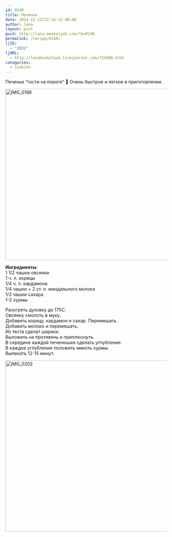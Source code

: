 ```yaml
---
id: 8140
title: Печенье
date: 2014-12-21T22:24:12-08:00
author: lana
layout: post
guid: http://lana.moskalyuk.com/?p=8140
permalink: /recipe/8140/
ljID:
  - "2832"
ljURL:
  - http://lanamoskalyuk.livejournal.com/725066.html
categories:
  - cookies
---
```

Печенье &#8220;гости на пороге&#8221; 🙂 Очень быстрое и легкое в приготовлении.

<img loading="lazy" src="https://farm8.staticflickr.com/7518/15455100024_9984867143_c.jpg" alt="IMG_0196" width="800" height="534" /> 

**Ингредиенты**:  
1 1/2 чашки овсянки  
1 ч. л. корицы  
1/4 ч. л. кардамона  
1/4 чашки + 2 ст. л. миндального молока  
1/3 чашки сахара  
1-2 хурмы

Разогреть духовку до 175С.  
Овсянку смолоть в муку.  
Добавить корицу, кардамон и сахар. Перемешать.  
Добавить молоко и перемешать.  
Из теста сделат шарики.  
Выложить на противень и приплюснуть.  
В середине каждой печенюшки сделать углубление.  
В каждое углубление положить мякоть хурмы.  
Выпекать 12-15 минут.

<img loading="lazy" src="https://farm9.staticflickr.com/8611/16075477891_2b1246ac85_c.jpg" alt="IMG_0202" width="800" height="534" />